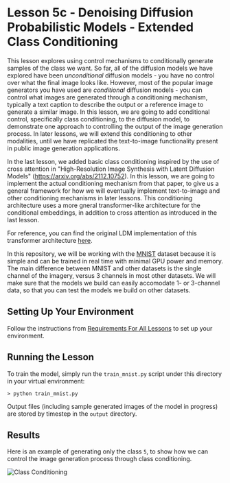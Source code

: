 # Lesson 5c - Denoising Diffusion Probabilistic Models - Extended Class Conditioning

This lesson explores using control mechanisms to conditionally generate samples of the class we want. So far, all of the diffusion models we have explored have been *unconditional* diffusion models - you have no control over what the final image looks like. However, most of the popular image generators you have used are *conditional* diffusion models - you can control what images are generated through a conditioning mechanism, typically a text caption to describe the output or a reference image to generate a similar image. In this lesson, we are going to add conditional control, specifically class conditioning, to the diffusion model, to demonstrate one approach to controlling the output of the image generation process. In later lessons, we will extend this conditioning to other modalities, until we have replicated the text-to-image functionality present in public image generation applications. 

In the last lesson, we added basic class conditioning inspired by the use of cross attention in "High-Resolution Image Synthesis with Latent Diffusion Models" (https://arxiv.org/abs/2112.10752). In this lesson, we are going to implement the actual conditioning mechanism from that paper, to give us a general framework for how we will eventually implement text-to-image and other conditioning mechanisms in later lessons. This conditioning architecture uses a more gneral transformer-like architecture for the conditional embeddings, in addition to cross attention as introduced in the last lesson.

For reference, you can find the original LDM implementation of this transformer architecture [here](https://github.com/CompVis/latent-diffusion/blob/main/ldm/modules/attention.py#L218).

In this repository, we will be working with the [MNIST](https://en.wikipedia.org/wiki/MNIST_database) dataset because it is simple and can be trained in real time with minimal GPU power and memory. The main difference between MNIST and other datasets is the single channel of the imagery, versus 3 channels in most other datasets. We will make sure that the models we build can easily accomodate 1- or 3-channel data, so that you can test the models we build on other datasets.

## Setting Up Your Environment

Follow the instructions from [Requirements For All Lessons](https://github.com/swookey-thinky/mindiffusion?tab=readme-ov-file#requirements-for-all-lessons) to set up your environment.

## Running the Lesson

To train the model, simply run the `train_mnist.py` script under this directory in your virtual environment:

```
> python train_mnist.py
```

Output files (including sample generated images of the model in progress) are stored by timestep in the `output` directory.

## Results

Here is an example of generating only the class `5`, to show how we can control the image generation process through class conditioning.

![Class Conditioning](https://drive.google.com/uc?export=view&id=1vyNRZ06mTy3-_jqzbevm_Iz0fnE7PUND)
